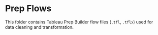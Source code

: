 # Prep Flows

This folder contains Tableau Prep Builder flow files (`.tfl`, `.tflx`) used for data cleaning and transformation.
